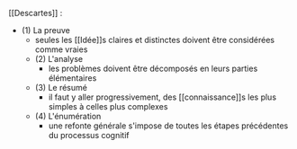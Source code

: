 [[Descartes]] :
- (1) La preuve
    - seules les [[Idée]]s claires et distinctes doivent être considérées comme vraies
  - (2) L'analyse
    - les problèmes doivent être décomposés en leurs parties élémentaires
  - (3) Le résumé
    - il faut y aller progressivement, des [[connaissance]]s les plus simples à celles plus complexes
  - (4) L'énumération
    - une refonte générale s'impose de toutes les étapes précédentes du processus cognitif